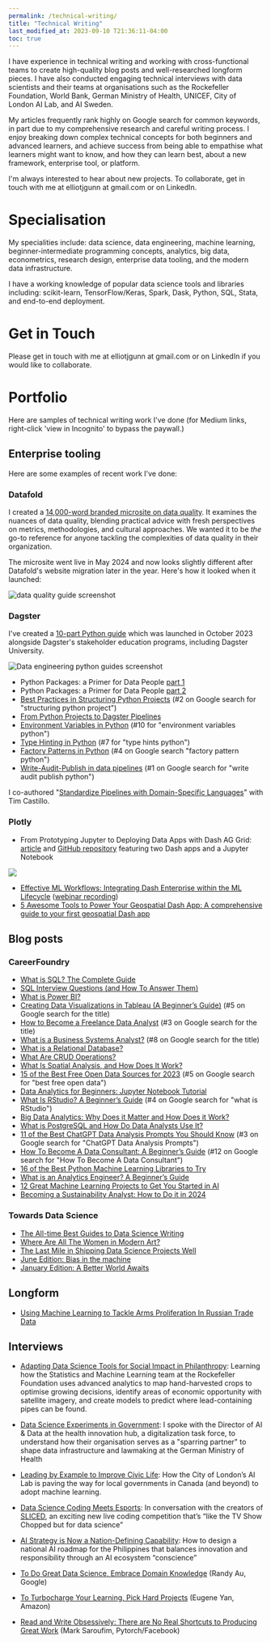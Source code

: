 ```yaml
---
permalink: /technical-writing/
title: "Technical Writing"
last_modified_at: 2023-09-10 T21:36:11-04:00
toc: true
---
```

I have experience in technical writing and working with cross-functional teams to create high-quality blog posts and well-researched longform pieces. I have also conducted engaging technical interviews with data scientists and their teams at organisations such as the Rockefeller Foundation, World Bank, German Ministry of Health, UNICEF, City of London AI Lab, and AI Sweden.

My articles frequently rank highly on Google search for common keywords, in part due to my comprehensive research and careful writing process. I enjoy breaking down complex technical concepts for both beginners and advanced learners, and achieve success from being able to empathise what learners might want to know, and how they can learn best, about a new framework, enterprise tool, or platform. 

I'm always interested to hear about new projects. To collaborate, get in touch with me at elliotjgunn at gmail.com or on LinkedIn.

# Specialisation # 
My specialities include: data science, data engineering, machine learning, beginner-intermediate programming concepts, analytics, big data, econometrics, research design, enterprise data tooling, and the modern data infrastructure. 

I have a working knowledge of popular data science tools and libraries including: scikit-learn, TensorFlow/Keras, Spark, Dask, Python, SQL, Stata, and end-to-end deployment. 

# Get in Touch #
Please get in touch with me at elliotjgunn at gmail.com or on LinkedIn if you would like to collaborate. 

# Portfolio #
Here are samples of technical writing work I've done (for Medium links, right-click 'view in Incognito' to bypass the paywall.)

## Enterprise tooling ##
Here are some examples of recent work I've done:

### Datafold
I created a [14,000-word branded microsite on data quality](https://www.datafold.com/data-quality-guide). It examines the nuances of data quality, blending practical advice with fresh perspectives on metrics, methodologies, and cultural approaches. We wanted it to be *the* go-to reference for anyone tackling the complexities of data quality in their organization.

The microsite went live in May 2024 and now looks slightly different after Datafold's website migration later in the year. Here's how it looked when it launched:

![data quality guide screenshot](../assets/images/data-quality-guide-screenshot.jpeg)

### Dagster
I've created a [10-part Python guide](https://dagster.io/resources/python-guides) which was launched in October 2023 alongside Dagster's stakeholder education programs, including Dagster University. 

![Data engineering python guides screenshot](../assets/images/Python-Guides-for-Data-Engineers-Learn-key-Python-concepts-for-Data-Engineering-cropped.png)

* Python Packages: a Primer for Data People [part 1](https://dagster.io/blog/python-packages-primer-1)
* Python Packages: a Primer for Data People [part 2](https://dagster.io/blog/python-packages-primer-2) 
* [Best Practices in Structuring Python Projects](https://dagster.io/blog/python-project-best-practices) (#2 on Google search for "structuring python project")
* [From Python Projects to Dagster Pipelines](https://dagster.io/blog/data-engineering-in-python)
* [Environment Variables in Python](https://dagster.io/blog/python-environment-variables) (#10 for "environment variables python")
* [Type Hinting in Python](https://dagster.io/blog/python-type-hinting) (#7 for "type hints python")
* [Factory Patterns in Python](https://dagster.io/blog/python-factory-patterns) (#4 on Google search "factory pattern python")
* [Write-Audit-Publish in data pipelines](https://dagster.io/blog/python-write-audit-publish) (#1 on Google search for "write audit publish python")

I co-authored "[Standardize Pipelines with Domain-Specific Languages](https://dagster.io/blog/scale-and-standardize-data-pipelines-with-dsl)" with Tim Castillo. 

### Plotly
* From Prototyping Jupyter to Deploying Data Apps with Dash AG Grid: [article](https://medium.com/plotly/from-prototyping-jupyter-to-deploying-data-apps-with-dash-ag-grid-f825789c3647) and [GitHub repository](https://github.com/plotly/dash-ag-grid-sample) featuring two Dash apps and a Jupyter Notebook

![](/assets/images/dash_ag_grid_app_column_filters.gif)

* [Effective ML Workflows: Integrating Dash Enterprise within the ML Lifecycle](https://medium.com/plotly/effective-ml-workflows-5af03657a171) ([webinar recording](https://go.plotly.com/ml-workflows?utm_source=Webinar%3A+ML+Workflows+March+29+2022&utm_medium=plotly_resources))
* [5 Awesome Tools to Power Your Geospatial Dash App: A comprehensive guide to your first geospatial Dash app](https://medium.com/plotly/5-awesome-tools-to-power-your-geospatial-dash-app-c71ae536750d)

## Blog posts ##

### CareerFoundry
* [What is SQL? The Complete Guide](https://careerfoundry.com/en/blog/data-analytics/what-is-sql/)
* [SQL Interview Questions (and How To Answer Them)](https://careerfoundry.com/en/blog/data-analytics/sql-interview-questions/)
* [What is Power BI?](https://careerfoundry.com/en/blog/data-analytics/what-is-power-bi/#:~:text=What%20is%20CareerFoundry%3F,a%20rewarding%20career%20in%20tech.)
* [Creating Data Visualizations in Tableau (A Beginner’s Guide)](https://careerfoundry.com/en/blog/data-analytics/tableau-visualizations/) (#5 on Google search for the title)
* [How to Become a Freelance Data Analyst](https://careerfoundry.com/en/blog/data-analytics/freelance-data-analyst/) (#3 on Google search for the title)
* [What is a Business Systems Analyst?](https://careerfoundry.com/en/blog/data-analytics/business-systems-analyst/) (#8 on Google search for the title)
* [What is a Relational Database?](https://careerfoundry.com/en/blog/data-analytics/relational-database/)
* [What Are CRUD Operations?](https://careerfoundry.com/en/blog/data-analytics/crud-operations/)
* [What Is Spatial Analysis, and How Does It Work?](https://careerfoundry.com/en/blog/data-analytics/spatial-analysis/)
* [15 of the Best Free Open Data Sources for 2023](https://careerfoundry.com/en/blog/data-analytics/open-data-sources/) (#5 on Google search for "best free open data")
* [Data Analytics for Beginners: Jupyter Notebook Tutorial](https://careerfoundry.com/en/blog/data-analytics/jupyter-notebook-tutorial/)
* [What Is RStudio? A Beginner’s Guide](https://careerfoundry.com/en/blog/data-analytics/what-is-rstudio/) (#4 on Google search for "what is RStudio")
* [Big Data Analytics: Why Does it Matter and How Does it Work?](https://careerfoundry.com/en/blog/data-analytics/big-data-analytics/)
* [What is PostgreSQL and How Do Data Analysts Use It?](https://careerfoundry.com/en/blog/data-analytics/what-is-postgresql/)
* [11 of the Best ChatGPT Data Analysis Prompts You Should Know](https://careerfoundry.com/en/blog/data-analytics/data-analysis-prompts/) (#3 on Google search for "ChatGPT Data Analysis Prompts")
* [How To Become A Data Consultant: A Beginner’s Guide](https://careerfoundry.com/en/blog/data-analytics/data-consultant/) (#12 on Google search for "How To Become A Data Consultant")
* [16 of the Best Python Machine Learning Libraries to Try](https://careerfoundry.com/en/blog/data-analytics/python-machine-learning-libraries/)
* [What is an Analytics Engineer? A Beginner’s Guide](https://careerfoundry.com/en/blog/data-analytics/analytics-engineer/)
* [12 Great Machine Learning Projects to Get You Started in AI](https://careerfoundry.com/en/blog/data-analytics/machine-learning-projects/)
* [Becoming a Sustainability Analyst: How to Do it in 2024](https://careerfoundry.com/en/blog/data-analytics/sustainability-analyst/)

### Towards Data Science
* [The All-time Best Guides to Data Science Writing](https://towardsdatascience.com/the-all-time-best-guides-to-data-science-writing-tues-b6fec391e9d9)
* [Where Are All The Women in Modern Art?](https://towardsdatascience.com/where-are-all-the-women-in-modern-art-7c5fd08ea1cd)
* [The Last Mile in Shipping Data Science Projects Well](https://towardsdatascience.com/the-last-mile-in-shipping-data-science-projects-well-c4fb73c35af3)
* [June Edition: Bias in the machine](https://towardsdatascience.com/june-edition-bias-in-the-machine-994eadbccec2)
* [January Edition: A Better World Awaits](https://towardsdatascience.com/january-edition-a-better-world-awaits-d98e7d2964c7)

## Longform ##

* [Using Machine Learning to Tackle Arms Proliferation In Russian Trade Data](https://towardsdatascience.com/using-machine-learning-to-tackle-arms-proliferation-in-russian-trade-data-e457f44002c0)

## Interviews ## 

* [Adapting Data Science Tools for Social Impact in Philanthropy](https://towardsdatascience.com/adapting-data-science-tools-for-social-impact-in-philanthropy-73a8a382c79c): Learning how the Statistics and Machine Learning team at the Rockefeller Foundation uses advanced analytics to map hand-harvested crops to optimise growing decisions, identify areas of economic opportunity with satellite imagery, and create models to predict where lead-containing pipes can be found. 

* [Data Science Experiments in Government](https://towardsdatascience.com/data-science-experiments-in-government-f61c692e2ac3): I spoke with the Director of AI & Data at the health innovation hub, a digitalization task force, to understand how their organisation serves as a "sparring partner" to shape data infrastructure and lawmaking at the German Ministry of Health

* [Leading by Example to Improve Civic Life](https://towardsdatascience.com/leading-by-example-to-improve-civic-life-550d88a16b27): How the City of London’s AI Lab is paving the way for local governments in Canada (and beyond) to adopt machine learning.

* [Data Science Coding Meets Esports](https://towardsdatascience.com/data-science-coding-meets-esports-9439d3ecf91e): In conversation with the creators of [SLICED](https://harsh-walleye-e6e.notion.site/SLICED-Show-c7bd26356e3a42279e2dfbafb0480073), an exciting new live coding competition that’s “like the TV Show Chopped but for data science”

* [AI Strategy is Now a Nation-Defining Capability](https://towardsdatascience.com/ai-strategy-is-now-a-nation-defining-capability-35f64bda1054): How to design a national AI roadmap for the Philippines that balances innovation and responsibility through an AI ecosystem “conscience”

* [To Do Great Data Science, Embrace Domain Knowledge](https://towardsdatascience.com/to-do-great-data-science-embrace-domain-knowledge-167cb83dc050) (Randy Au, Google)

* [To Turbocharge Your Learning, Pick Hard Projects](https://towardsdatascience.com/to-turbocharge-your-learning-pick-hard-projects-c0943d1fe27d) (Eugene Yan, Amazon)

* [Read and Write Obsessively: There are No Real Shortcuts to Producing Great Work](https://towardsdatascience.com/read-and-write-obsessively-there-are-no-real-shortcuts-to-producing-great-work-4ea1f3421eec) (Mark Saroufim, Pytorch/Facebook)

